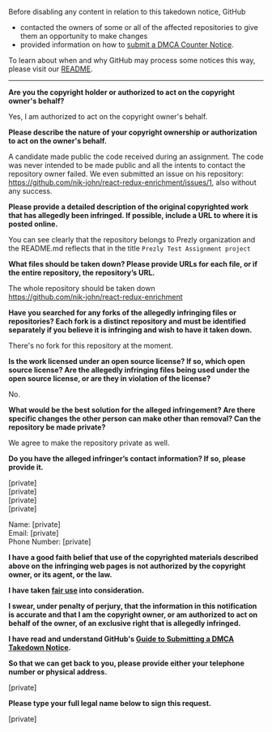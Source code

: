 Before disabling any content in relation to this takedown notice, GitHub
- contacted the owners of some or all of the affected repositories to give them an opportunity to make changes
- provided information on how to [submit a DMCA Counter Notice](https://docs.github.com/en/articles/guide-to-submitting-a-dmca-counter-notice).

To learn about when and why GitHub may process some notices this way, please visit our [README](https://github.com/github/dmca/blob/master/README.md).

---

**Are you the copyright holder or authorized to act on the copyright owner's behalf?**

Yes, I am authorized to act on the copyright owner's behalf.

**Please describe the nature of your copyright ownership or authorization to act on the owner's behalf.**

A candidate made public the code received during an assignment. The code was never intended to be made public and all the intents to contact the repository owner failed. We even submitted an issue on his repository: https://github.com/nik-john/react-redux-enrichment/issues/1, also without any success.

**Please provide a detailed description of the original copyrighted work that has allegedly been infringed. If possible, include a URL to where it is posted online.**

You can see clearly that the repository belongs to Prezly organization and the README.md reflects that in the title `Prezly Test Assignment project`

**What files should be taken down? Please provide URLs for each file, or if the entire repository, the repository’s URL.**

The whole repository should be taken down  
https://github.com/nik-john/react-redux-enrichment

**Have you searched for any forks of the allegedly infringing files or repositories? Each fork is a distinct repository and must be identified separately if you believe it is infringing and wish to have it taken down.**

There's no fork for this repository at the moment.

**Is the work licensed under an open source license? If so, which open source license? Are the allegedly infringing files being used under the open source license, or are they in violation of the license?**

No.

**What would be the best solution for the alleged infringement? Are there specific changes the other person can make other than removal? Can the repository be made private?**

We agree to make the repository private as well.

**Do you have the alleged infringer’s contact information? If so, please provide it.**

[private]   
[private]  
[private]  
[private]

Name: [private]  
Email: [private]  
Phone Number: [private]

**I have a good faith belief that use of the copyrighted materials described above on the infringing web pages is not authorized by the copyright owner, or its agent, or the law.**

**I have taken <a href="https://www.lumendatabase.org/topics/22">fair use</a> into consideration.**

**I swear, under penalty of perjury, that the information in this notification is accurate and that I am the copyright owner, or am authorized to act on behalf of the owner, of an exclusive right that is allegedly infringed.**

**I have read and understand GitHub's <a href="https://docs.github.com/articles/guide-to-submitting-a-dmca-takedown-notice/">Guide to Submitting a DMCA Takedown Notice</a>.**

**So that we can get back to you, please provide either your telephone number or physical address.**

[private]

**Please type your full legal name below to sign this request.**

[private]
